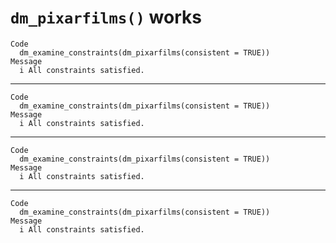 # `dm_pixarfilms()` works

    Code
      dm_examine_constraints(dm_pixarfilms(consistent = TRUE))
    Message
      i All constraints satisfied.

---

    Code
      dm_examine_constraints(dm_pixarfilms(consistent = TRUE))
    Message
      i All constraints satisfied.

---

    Code
      dm_examine_constraints(dm_pixarfilms(consistent = TRUE))
    Message
      i All constraints satisfied.

---

    Code
      dm_examine_constraints(dm_pixarfilms(consistent = TRUE))
    Message
      i All constraints satisfied.

